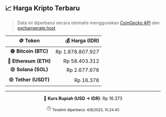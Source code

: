

<!-- HARGA_KRIPTO -->
## 📈 Harga Kripto Terbaru

> Data ini diperbarui secara otomatis menggunakan [CoinGecko API](https://www.coingecko.com/) dan [exchangerate.host](https://exchangerate.host/)

<div align="center">

| 🪙 Token | 💰 Harga (IDR) |
|:------:|---------------:|
| 🟠 **Bitcoin (BTC)**   | Rp 1.878.807.927 |
| 🔵 **Ethereum (ETH)**  | Rp 58.403.312 |
| 🟣 **Solana (SOL)**    | Rp 2.677.676 |
| 🟢 **Tether (USDT)**   | Rp 16.376 |

---

💱 **Kurs Rupiah (USD → IDR)**: Rp 16.373

🕒 <sub>Terakhir diperbarui: 4/8/2025, 10.24.40</sub>

</div>
<!-- /HARGA_KRIPTO -->